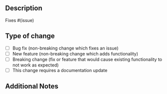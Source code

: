 ## Description

<!-- Please include a summary of the change and which issue is fixed. Include relevant motivation and context. List any dependencies that are required for this change. -->

Fixes #(issue)

## Type of change

<!-- Please delete options that are not relevant. -->

- [ ] Bug fix (non-breaking change which fixes an issue)
- [ ] New feature (non-breaking change which adds functionality)
- [ ] Breaking change (fix or feature that would cause existing functionality to not work as expected)
- [ ] This change requires a documentation update

## Additional Notes

<!-- Any other information that is important to this PR such as screenshots of how the component looks before and after the change. -->